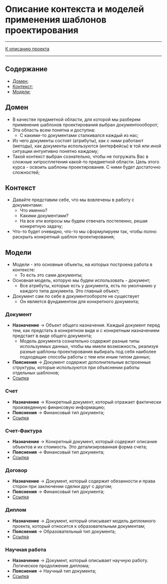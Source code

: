 # Описание контекста и моделей применения шаблонов проектирования

****
[К описанию проекта](../../../../../../../README.md)
**** 
## Содержание
* [Домен](#домен);
* [Контекст](#контекст);
* [Модели](#модели);

## Домен
* В качестве предметной области, для которой мы разберем применение 
шаблонов проектирования выбран документоооборот; 
* Эта область всем понятна и доступна: 
  * С какими-то документами сталкивался каждый из нас; 
* Из чего документы состоят (атрибуты), как с ними работают (методы), 
как документы используются (интерфейсы) в той или иной ситуации интуитивно 
понятно каждому; 
* Такой контекст выбран сознательно, чтобы не погружать Вас в сложные 
хитросплетения какой-то предметной области. Цель этого курса - 
освоить шаблоны проектирования. С ними будет достаточно сложностей;

## Контекст
* Давайте представим себе, что мы вовлечены в работу с документами: 
  * Что именно? 
  * Какими документами? 
  * На все эти вопросы мы будем отвечать постепенно,
решая конкретную задачу;
* Что-то будет очевидно, что-то мы сформулируем так, чтобы
полно раскрыть конкретный шаблон проектирования;

## Модели
* Модели - это основные объекты, на которых построена работа в контексте:
  * То есть это сами документы;
* Основная модель, которую мы будем использовать - документ;
  * Все атрибуты, которые есть у документа, есть по умолчанию 
у каждого типа документа. Это главный объект;
* Документ сам по себе в документообороте не существует
  * Он является фундаментом для конкретного документа;

### Документ
* **Назначение** -> Объект общего назначения. Каждый документ перед тем, 
как предстать в конкретном виде и с конкретным назначением 
предстает в виде общего документа;
  * Модель документа сознательно содержит разные типы используемых данных, 
  чтобы мы имели возможность, реализуя разные шаблоны проектирования 
  выбирать под себя наиболее подходящие способы работы с тем или иным 
  типом данных;
* **Пояснения** -> Документ содержит дополнительные встроенные структуры, 
которые используются при объяснении работы отдельных шаблонов;
* [Ссылка](model/documents/Document.java)

### Счет
* **Назначение** -> Конкретный документ, 
который отражает фактически произведенную финансовую информацию;
* **Пояснения** -> Финансовый тип документа;
* [Ссылка](model/documents/Invoice.java)

### Счет-Фактура
* **Назначение** -> Конкретный документ, 
который содержит описание объектов и их стоимость. 
Это детализированная форма счета;
* **Пояснения** -> Финансовый тип документа;
* [Ссылка](model/documents/Bill.java)

### Договор
* **Назначение** -> Документ, который содержит 
обязанности и права сторон при заключении сделки друг с другом;
* **Пояснения** -> Финансовый тип документа;
* [Ссылка](model/documents/Agreement.java)

### Диплом
* **Назначение** -> Документ, который описывает модель дипломного проекта, 
который относится к образовательным документам;
* **Пояснения** -> Образовательный тип документа;
* [Ссылка](model/documents/Diploma.java)

### Научная работа
* **Назначение** -> Документ, который описывает научную работу. 
Логическое продолжение диплома;
* **Пояснения** -> Научный тип документа;
* [Ссылка](model/documents/ScientificWork.java)